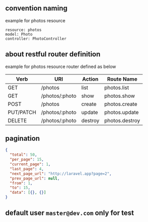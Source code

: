 ## convention naming

example for photos resource

```
resource: photos
model: Photo
controller: PhotoController
```

## about restful router definition

example for photos resource router defined as below

| Verb      | URI            | Action  | Route Name     |
| --------- | -------------- | ------- | -------------- |
| GET       | /photos        | list    | photos.list    |
| GET       | /photos/:photo | show    | photos.show    |
| POST      | /photos        | create  | photos.create  |
| PUT/PATCH | /photos/:photo | update  | photos.update  |
| DELETE    | /photos/:photo | destroy | photos.destroy |

## pagination

```json
{
  "total": 50,
  "per_page": 15,
  "current_page": 1,
  "last_page": 4,
  "next_page_url": "http://laravel.app?page=2",
  "prev_page_url": null,
  "from": 1,
  "to": 15,
  "data": [{}, {}]
}
```

## default user `master@dev.com` only for test
